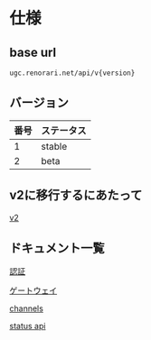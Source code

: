 # 仕様

## base url

`ugc.renorari.net/api/v{version}`

## バージョン

| 番号 | ステータス |
| ---- | ---- |
| 1 | stable |
| 2 | beta |

## v2に移行するにあたって

[v2](v2)

## ドキュメント一覧

[認証](security)

[ゲートウェイ](gateway)

[channels](channels)

[status api](status)
